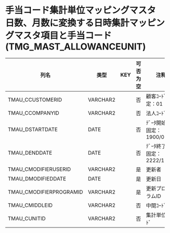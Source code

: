 # 手当コード集計単位マッピングマスタ             日数、月数に変換する日時集計マッピングマスタ項目と手当コード(TMG_MAST_ALLOWANCEUNIT)
| 列名   | 类型   | KEY  | 可否为空 | 注释   |
| ---- | ---- | ---- | ---- | ---- |
|TMAU_CCUSTOMERID|VARCHAR2||否|顧客ｺｰﾄﾞ                        固定：01                                                       |
|TMAU_CCOMPANYID|VARCHAR2||否|法人ｺｰﾄﾞ                                                                                    |
|TMAU_DSTARTDATE|DATE||否|ﾃﾞｰﾀ開始日                       固定：1900/01/01                                               |
|TMAU_DENDDATE|DATE||否|ﾃﾞｰﾀ終了日                       固定：2222/12/31                                               |
|TMAU_CMODIFIERUSERID|VARCHAR2||是|更新者                                                                                       |
|TMAU_DMODIFIEDDATE|DATE||是|更新日                                                                                       |
|TMAU_CMODIFIERPROGRAMID|VARCHAR2||是|更新プログラムID                                                                                 |
|TMAU_CMIDDLEID|VARCHAR2||否|中間ｺｰﾄﾞ                                                                                    |
|TMAU_CUNITID|VARCHAR2||否|集計単位ｺｰﾄﾞ                                                                                  |
